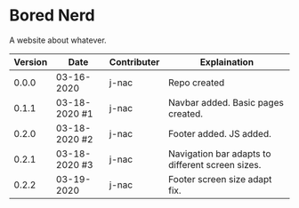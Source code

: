 # Bored Nerd
A website about whatever.

| Version | Date | Contributer | Explaination |
| --- | --- | --- | --- |
| 0.0.0 | 03-16-2020 | j-nac | Repo created |
| 0.1.1 | 03-18-2020 #1 | j-nac | Navbar added. Basic pages created. |
| 0.2.0 | 03-18-2020 #2 | j-nac | Footer added. JS added. |
| 0.2.1 | 03-18-2020 #3 | j-nac | Navigation bar adapts to different screen sizes. |
| 0.2.2 | 03-19-2020 | j-nac | Footer screen size adapt fix. |

